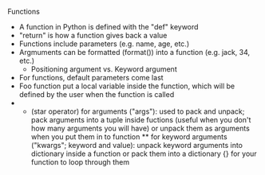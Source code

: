 Functions

- A function in Python is defined with the "def" keyword
- "return" is how a function gives back a value
- Functions include parameters (e.g. name, age, etc.)
- Argmuments can be formatted (format()) into a function (e.g. jack, 34, etc.)
	- Positioning argument vs. Keyword argument
- For functions, default parameters come last
- Foo function put a local variable inside the function, which will be defined by the user when the function is called
- * (star operator) for arguments ("args"): used to pack and unpack; pack arguments into a tuple inside fuctions (useful when you don't how many arguments you will have) or unpack them as arguments when you put them in to function
** for keyword arguments ("kwargs"; keyword and value): unpack keyword arguments into dictionary inside a function or pack them into a dictionary {} for your function to loop through them
